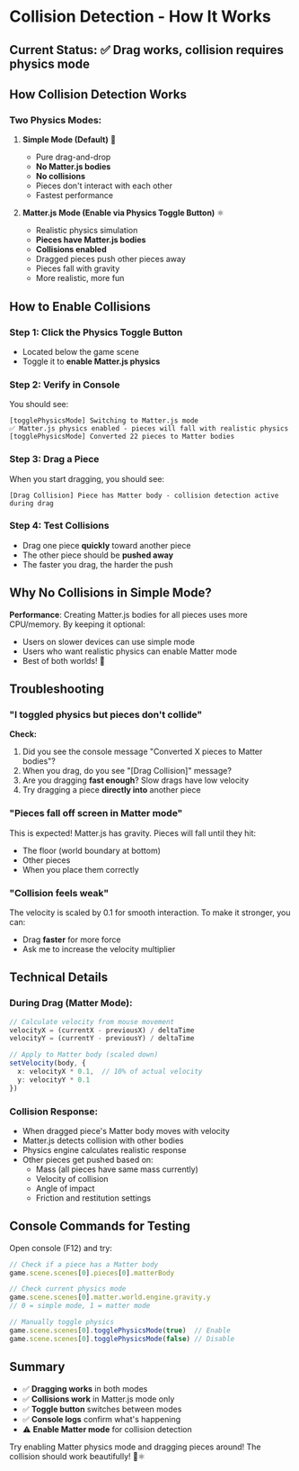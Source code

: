 # Collision Detection - How It Works

## Current Status: ✅ Drag works, collision requires physics mode

## How Collision Detection Works

### Two Physics Modes:

1. **Simple Mode (Default)** 🎯
   - Pure drag-and-drop
   - **No Matter.js bodies**
   - **No collisions**
   - Pieces don't interact with each other
   - Fastest performance
   
2. **Matter.js Mode (Enable via Physics Toggle Button)** ⚛️
   - Realistic physics simulation
   - **Pieces have Matter.js bodies**
   - **Collisions enabled**
   - Dragged pieces push other pieces away
   - Pieces fall with gravity
   - More realistic, more fun

## How to Enable Collisions

### Step 1: Click the Physics Toggle Button
- Located below the game scene
- Toggle it to **enable Matter.js physics**

### Step 2: Verify in Console
You should see:
```
[togglePhysicsMode] Switching to Matter.js mode
✅ Matter.js physics enabled - pieces will fall with realistic physics
[togglePhysicsMode] Converted 22 pieces to Matter bodies
```

### Step 3: Drag a Piece
When you start dragging, you should see:
```
[Drag Collision] Piece has Matter body - collision detection active during drag
```

### Step 4: Test Collisions
- Drag one piece **quickly** toward another piece
- The other piece should be **pushed away**
- The faster you drag, the harder the push

## Why No Collisions in Simple Mode?

**Performance**: Creating Matter.js bodies for all pieces uses more CPU/memory. By keeping it optional:
- Users on slower devices can use simple mode
- Users who want realistic physics can enable Matter mode
- Best of both worlds! 🎉

## Troubleshooting

### "I toggled physics but pieces don't collide"

**Check:**
1. Did you see the console message "Converted X pieces to Matter bodies"?
2. When you drag, do you see "[Drag Collision]" message?
3. Are you dragging **fast enough**? Slow drags have low velocity
4. Try dragging a piece **directly into** another piece

### "Pieces fall off screen in Matter mode"

This is expected! Matter.js has gravity. Pieces will fall until they hit:
- The floor (world boundary at bottom)
- Other pieces
- When you place them correctly

### "Collision feels weak"

The velocity is scaled by 0.1 for smooth interaction. To make it stronger, you can:
- Drag **faster** for more force
- Ask me to increase the velocity multiplier

## Technical Details

### During Drag (Matter Mode):
```typescript
// Calculate velocity from mouse movement
velocityX = (currentX - previousX) / deltaTime
velocityY = (currentY - previousY) / deltaTime

// Apply to Matter body (scaled down)
setVelocity(body, { 
  x: velocityX * 0.1,  // 10% of actual velocity
  y: velocityY * 0.1 
})
```

### Collision Response:
- When dragged piece's Matter body moves with velocity
- Matter.js detects collision with other bodies
- Physics engine calculates realistic response
- Other pieces get pushed based on:
  - Mass (all pieces have same mass currently)
  - Velocity of collision
  - Angle of impact
  - Friction and restitution settings

## Console Commands for Testing

Open console (F12) and try:

```javascript
// Check if a piece has a Matter body
game.scene.scenes[0].pieces[0].matterBody

// Check current physics mode
game.scene.scenes[0].matter.world.engine.gravity.y
// 0 = simple mode, 1 = matter mode

// Manually toggle physics
game.scene.scenes[0].togglePhysicsMode(true)  // Enable
game.scene.scenes[0].togglePhysicsMode(false) // Disable
```

## Summary

- ✅ **Dragging works** in both modes
- ✅ **Collisions work** in Matter.js mode only
- ✅ **Toggle button** switches between modes
- ✅ **Console logs** confirm what's happening
- ⚠️ **Enable Matter mode** for collision detection

Try enabling Matter physics mode and dragging pieces around! The collision should work beautifully! 🎄⚛️
